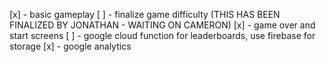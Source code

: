[x] - basic gameplay
[ ] - finalize game difficulty (THIS HAS BEEN FINALIZED BY JONATHAN - WAITING ON CAMERON)
[x] - game over and start screens
[ ] - google cloud function for leaderboards, use firebase for storage
[x] - google analytics